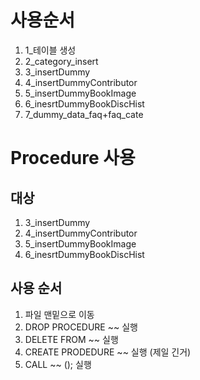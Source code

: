 # 사용순서
1. 1_테이블 생성
2. 2_category_insert
3. 3_insertDummy
4. 4_insertDummyContributor
5. 5_insertDummyBookImage
6. 6_inesrtDummyBookDiscHist
7. 7_dummy_data_faq+faq_cate

# Procedure 사용
## 대상
1. 3_insertDummy
2. 4_insertDummyContributor
3. 5_insertDummyBookImage
4. 6_inesrtDummyBookDiscHist

## 사용 순서
1. 파일 맨밑으로 이동
2. DROP PROCEDURE ~~ 실행
3. DELETE FROM ~~ 실행
4. CREATE PRODEDURE ~~ 실행 (제일 긴거)
5. CALL ~~ (); 실행